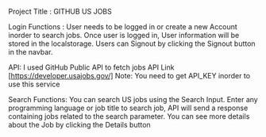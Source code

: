 Project Title : GITHUB US JOBS

Login Functions :
User needs to be logged in or create a new Account inorder to search jobs.
Once user is logged in, User information will be stored in the localstorage.
Users can Signout by clicking the Signout button in the navbar.

API:
I used GitHub Public API to fetch jobs
API Link [https://developer.usajobs.gov/]
Note: You need to get API_KEY inorder to use this service

Search Functions:
You can search US jobs using the Search Input.
Enter any programming language or job title to search job, API will send a response containing jobs related to the search parameter.
You can see more details about the Job by clicking the Details button




